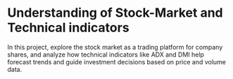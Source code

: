 # Understanding of Stock-Market and Technical indicators

In this project, explore the stock market as a trading platform for company shares, and analyze how technical indicators like ADX and DMI help forecast trends and guide investment decisions based on price and volume data.
